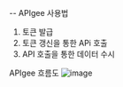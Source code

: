 -- APIgee 사용법

1. 토큰 발급
2. 토큰 갱신을 통한 APi 호출
3. API 호출을 통한 데이터 수시


APIgee 흐름도
![image](https://github.com/user-attachments/assets/91b238f0-cedc-4811-84e4-e7c43836d3c5)
